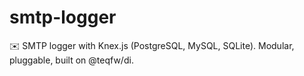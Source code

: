 # smtp-logger
✉️ SMTP logger with Knex.js (PostgreSQL, MySQL, SQLite). Modular, pluggable, built on @teqfw/di.
